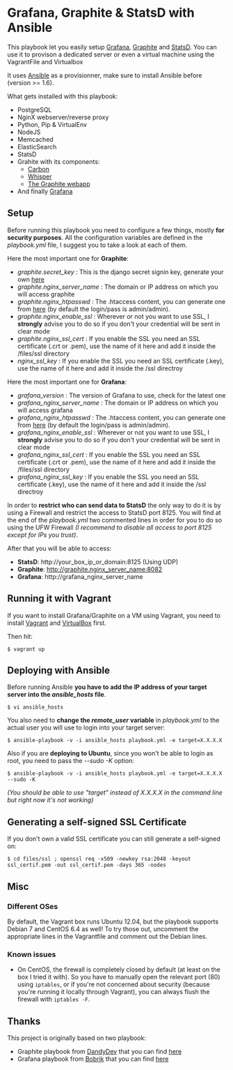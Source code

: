 # Grafana, Graphite & StatsD with Ansible

This playbook let you easily setup [Grafana](http://grafana.org/), [Graphite](http://graphite.readthedocs.org/en/latest/) and [StatsD](https://github.com/etsy/statsd/).
You can use it to provison a dedicated server or even a virtual machine using the VagrantFile and Virtualbox

It uses [Ansible](http://www.ansible.com/) as a provisionner, make sure to install Ansible before (version >= 1.6).

What gets installed with this playbook:
*  PostgreSQL
*  NginX webserver/reverse proxy
*  Python, Pip & VirtualEnv
*  NodeJS
*  Memcached
*  ElasticSearch
*  StatsD
*  Grahite with its components:
	* [Carbon](https://github.com/graphite-project/carbon)
	* [Whisper](https://github.com/graphite-project/whisper)
	* [The Graphite webapp](https://github.com/graphite-project/graphite-web)
* And finally [Grafana](http://grafana.org/)


## Setup

Before running this playbook you need to configure a few things, mostly **for security purposes**.
All the configuration variables are defined in the _playbook.yml_ file, I suggest you to take a look at each of them.

Here the most important one for **Graphite**:
- _graphite.secret_key_ : This is the django secret signin key, generate your own [here](http://www.miniwebtool.com/django-secret-key-generator/)
- _graphite.nginx_server_name_ : The domain or IP address on which you will access graphite
- _graphite.nginx_htpasswd_ : The .htaccess content, you can generate one from [here](http://htpasswd.i-connector.com/) (by default the login/pass is admin/admin).
- _graphite.nginx_enable_ssl_ : Wherever or not you want to use SSL, I **strongly** advise you to do so if you don't your credential will be sent in clear mode
- _graphite.nginx_ssl_cert_ : If you enable the SSL you need an SSL certificate (.crt or .pem), use the name of it here and add it inside the /files/ssl directory
- _nginx_ssl_key_ : If you enable the SSL you need an SSL certificate (.key), use the name of it here and add it inside the /ssl directroy

Here the most important one for **Grafana**:
- _grafana_version_ : The version of Grafana to use, check for the latest one
- _grafana_nginx_server_name_ : The domain or IP address on which you will access grafana
- _grafana_nginx_htpasswd_ : The .htaccess content, you can generate one from [here](http://htpasswd.i-connector.com/) (by default the login/pass is admin/admin).
- _grafana_nginx_enable_ssl_ : Wherever or not you want to use SSL, I **strongly** advise you to do so if you don't your credential will be sent in clear mode
- _grafana_nginx_ssl_cert_ : If you enable the SSL you need an SSL certificate (.crt or .pem), use the name of it here and add it inside the /files/ssl directory
- _grafana_nginx_ssl_key_ : If you enable the SSL you need an SSL certificate (.key), use the name of it here and add it inside the /ssl directroy


In order to **restrict who can send data to StatsD** the only way to do it is by using a Firewall and restrict the access to StatsD port 8125. You will find at the end of the _playbook.yml_ two commented lines in order for you to do so using the UFW Firewall *(I recommend to disable all access to port 8125 except for IPs you trust)*.

After that you will be able to access:
- **StatsD**: http://your_box_ip_or_domain:8125 (Using UDP)
- **Graphite**: http://graphite.nginx_server_name:8082
- **Grafana**: http://grafana_nginx_server_name


## Running it with Vagrant

If you want to install Grafana/Graphite on a VM using Vagrant, you need to install [Vagrant](http://www.vagrantup.com/) and [VirtualBox](https://www.virtualbox.org/) first.

Then hit:
```
$ vagrant up
```

## Deploying with Ansible

Before running Ansible **you have to add the IP address of your target server into the _ansible_hosts_ file**.
```
$ vi ansible_hosts
```

You also need to **change the _remote_user_ variable** in _playbook.yml_ to the actual user you will use to login into your target server:

```
$ ansible-playbook -v -i ansible_hosts playbook.yml -e target=X.X.X.X
```

Also if you are **deploying to Ubuntu**, since you won't be able to login as root, you need to pass the *--sudo -K* option:
```
$ ansible-playbook -v -i ansible_hosts playbook.yml -e target=X.X.X.X --sudo -K
```

*(You should be able to use "target" instead of X.X.X.X in the command line but right now it's not working)*


## Generating a self-signed SSL Certificate

If you don't own a valid SSL certificate you can still generate a self-signed on:
```
$ cd files/ssl ; openssl req -x509 -newkey rsa:2048 -keyout ssl_certif.pem -out ssl_certif.pem -days 365 -nodes
```

## Misc

### Different OSes

By default, the Vagrant box runs Ubuntu 12.04, but the playbook supports Debian 7 and CentOS 6.4 as well! To try those out, uncomment the appropriate lines in the Vagrantfile and comment out the Debian lines.

### Known issues

* On CentOS, the firewall is completely closed by default (at least on the box I tried it with). So you have to manually open the relevant port (80) using `iptables`, or if you're not concerned about security (because you're running it locally through Vagrant), you can always flush the firewall with `iptables -F`.


## Thanks

This project is originally based on two playbook:
- Graphite playbook from [DandyDev](https://github.com/DandyDev) that you can find [here](https://github.com/DandyDev/graphite-statsd-ansible-vagrant)
- Grafana playbook from [Bobrik](https://github.com/bobrik) that you can find [here](https://github.com/bobrik/ansible-grafana)
